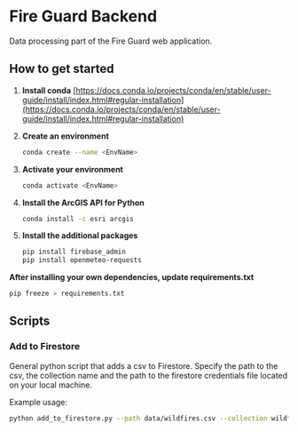 # Fire Guard Backend
Data processing part of the Fire Guard web application.

## How to get started

1. **Install conda**
    [https://docs.conda.io/projects/conda/en/stable/user-guide/install/index.html#regular-installation](https://docs.conda.io/projects/conda/en/stable/user-guide/install/index.html#regular-installation)


2. **Create an environment**
    ```bash
    conda create --name <EnvName>
    ```

3. **Activate your environment**
    ```bash
    conda activate <EnvName>
    ```

4. **Install the ArcGIS API for Python**
    ```bash
    conda install -c esri arcgis
    ```
5. **Install the additional packages**
    ```bash
    pip install firebase_admin
    pip install openmeteo-requests
    ```

**After installing your own dependencies, update requirements.txt**
```bash
pip freeze > requirements.txt
```

## Scripts

### Add to Firestore 
General python script that adds a csv to Firestore.
Specify the path to the csv, the collection name and the path to the firestore credentials file located on your local machine.

Example usage:
```bash
python add_to_firestore.py --path data/wildfires.csv --collection wildfires --path-to-credentials credentials.json
```